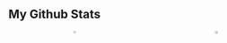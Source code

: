 <div class="github-stats-container">
    <h2 class="page-title page-text-color page-text-font mt-16 text-center">My Github Stats</h2>
    <p style="display: flex; justify-content: space-around;">
        <a href="https://github.com/dedybayu">
            <img width="46%" src="https://github-readme-stats.vercel.app/api?username=dedybayu&show_icons=true&theme=omni&hide_border=true" />
        </a>
        <a href="https://github.com/dedybayu">
            <img width="50%" src="https://github-readme-streak-stats.herokuapp.com/?user=dedybayu&theme=omni&hide_border=true" />
        </a>
    </p>
</div>
